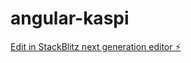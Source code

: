 # angular-kaspi

[Edit in StackBlitz next generation editor ⚡️](https://stackblitz.com/~/github.com/n31t/angular-kaspi)
